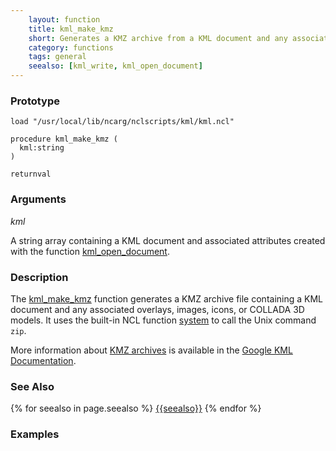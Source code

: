 ```yaml
---
    layout: function
    title: kml_make_kmz
    short: Generates a KMZ archive from a KML document and any associated overlays, images, icons, or COLLADA 3D models
    category: functions  
    tags: general
    seealso: [kml_write, kml_open_document]
---
```


### Prototype

<pre><code>load "/usr/local/lib/ncarg/nclscripts/kml/kml.ncl"

procedure kml_make_kmz (
  kml:string
)

returnval
</code></pre>

### Arguments
*kml*

A string array containing a KML document and associated attributes created with the function [kml_open_document]({{baseurl}}/functions/kml_open_document.html).

### Description

The [kml_make_kmz](#kml_make_kmz) function generates a KMZ archive file containing a KML document and any associated overlays, images, icons, or COLLADA 3D models. It uses the built-in NCL function [system](http://ncl.ucar.edu/Document/Functions/Built-in/system.shtml) to call the Unix command `zip`.

More information about [KMZ archives](https://developers.google.com/kml/documentation/kmzarchives) is available in the [Google KML Documentation](https://developers.google.com/kml/).

### See Also

{% for seealso in page.seealso %}
[{{seealso}}]({{baseurl}}/functions/{{seealso}}.html)
{% endfor %}

### Examples

